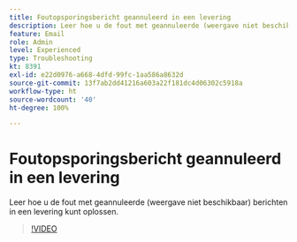 ```yaml
---
title: Foutopsporingsbericht geannuleerd in een levering
description: Leer hoe u de fout met geannuleerde (weergave niet beschikbaar) berichten in een levering kunt oplossen.
feature: Email
role: Admin
level: Experienced
type: Troubleshooting
kt: 8391
exl-id: e22d0976-a668-4dfd-99fc-1aa586a8632d
source-git-commit: 13f7ab2dd41216a603a22f181dc4d06302c5918a
workflow-type: ht
source-wordcount: '40'
ht-degree: 100%

---
```


# Foutopsporingsbericht geannuleerd in een levering

Leer hoe u de fout met geannuleerde (weergave niet beschikbaar) berichten in een levering kunt oplossen.

>[!VIDEO](https://video.tv.adobe.com/v/335895?quality=12&learn=on)
